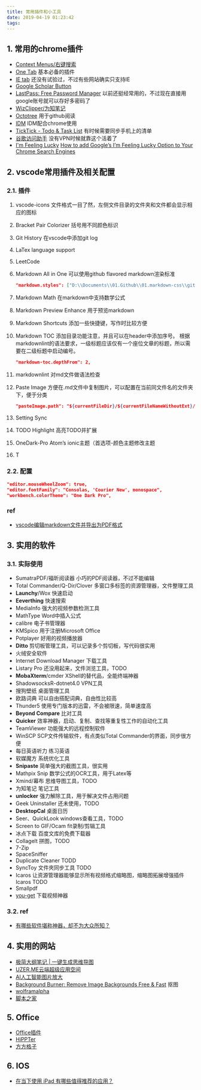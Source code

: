 ```yaml
---
title: 常用插件和小工具
date: 2019-04-19 01:23:42
tags:
---
```


## 1. 常用的chrome插件

- [Context Menus/右键搜索](https://chrome.google.com/webstore/detail/context-menus/phlfmkfpmphogkomddckmggcfpmfchpn)
- [One Tab](https://chrome.google.com/webstore/detail/onetab/chphlpgkkbolifaimnlloiipkdnihall?utm_source=chrome-ntp-icon) 基本必备的插件
- [IE tab](https://chrome.google.com/webstore/detail/ie-tab/hehijbfgiekmjfkfjpbkbammjbdenadd?utm_source=chrome-ntp-icon) 还没有试验过，不过有些网站确实只支持IE
- [Google Scholar Button](https://chrome.google.com/webstore/detail/google-scholar-button/ldipcbpaocekfooobnbcddclnhejkcpn)
- [LastPass: Free Password Manager](https://chrome.google.com/webstore/detail/lastpass-free-password-ma/hdokiejnpimakedhajhdlcegeplioahd) 以前还挺经常用的，不过现在直接用google账号就可以存好多密码了
- [WizClipper/为知笔记](https://chrome.google.com/webstore/detail/wizclipper/jfanfpmalehkemdiiebjljddhgojhfab)
- [Octotree](https://chrome.google.com/webstore/detail/octotree/bkhaagjahfmjljalopjnoealnfndnagc) 用于github阅读
- [IDM](http://www.internetdownloadmanager.com/) IDM配合chrome使用
- [TickTick - Todo & Task List](https://chrome.google.com/webstore/detail/ticktick-todo-task-list/diankknpkndanachmlckaikddgcehkod) 有时候需要同步手机上的清单
- [谷歌访问助手](https://chrome.google.com/webstore/detail/%E8%B0%B7%E6%AD%8C%E8%AE%BF%E9%97%AE%E5%8A%A9%E6%89%8B/gocklaboggjfkolaknpbhddbaopcepfp) 没有VPN时候就靠这个活着了
- [I'm Feeling Lucky](https://chrome.google.com/webstore/detail/im-feeling-lucky/cnlabakikmdekpfaflaihcepfkjopgll) [How to add Google’s I’m Feeling Lucky Option to Your Chrome Search Engines](https://www.techjunkie.com/im-feeling-lucky/)

## 2. vscode常用插件及相关配置

### 2.1. 插件

1. vscode-icons
    文件格式一目了然，左侧文件目录的文件夹和文件都会显示相应的图标
2. Bracket Pair Colorizer
    括号用不同颜色标识
3. Git History
   在vscode中添加git log
4. LaTex language support
5. LeetCode
6. Markdown All in One
   可以使用github flavored markdown渲染标准

   ```json
   "markdown.styles": ["D:\\Documents\\01.Github\\01.markdown-css\\github-markdown.css"],
   ```

7. Markdown Math
   在markdown中支持数学公式
8. Markdown Preview Enhance
   用于预览markdown
9. Markdown Shortcuts
   添加一些快捷键，写作时比较方便
10. Markdown TOC
    添加目录功能注意，并且可以在header中添加序号。
    根据markdownlint的语法要求，一级标题应该仅有一个座位文章的标题，所以需要在二级标题中启动编号。

    ```json
    "markdown-toc.depthFrom": 2,
    ```

11. markdownlint
    对md文件做语法检查
12. Paste Image
    方便在.md文件中复制图片，可以配置在当前同文件名的文件夹下，便于分类

    ```json
    "pasteImage.path": "${currentFileDir}/${currentFileNameWithoutExt}/",
    ```

13. Setting Sync
14. TODO Highlight
    高亮TODO并扩展

15. OneDark-Pro
    Atom’s ionic主题（首选项-颜色主题修改主题    
16. T

### 2.2. 配置

```json
"editor.mouseWheelZoom": true,
"editor.fontFamily": "Consolas, 'Courier New', monospace",
"workbench.colorTheme": "One Dark Pro",
```

### ref
- [vscode编辑markdown文件并导出为PDF格式](https://aoenian.github.io/2018/12/24/vscode-markdown-to-pdf/)

## 3. 实用的软件

### 3.1. 实际使用

- SumatraPDF/福昕阅读器 小巧的PDF阅读器，不过不能编辑
- Total Commander/Q-Dir/Clover 多窗口多标签的资源管理器，文件整理工具
- **Launchy**/Wox 快速启动
- **Eeverthing** 快速搜索
- MediaInfo 强大的视频参数检测工具
- MathType Word中插入公式
- calibre 电子书管理器
- KMSpico 用于注册Microsoft Office
- Potplayer 好用的视频播放器
- **Ditto** 剪切板管理工具，可以记录多个剪切板，写代码很实用
- 火绒安全软件
- Internet Download Manager 下载工具
- Listary Pro 还没用起来，文件浏览工具，TODO
- **MobaXterm**/cmder XShell的替代品，全能终端神器
- ShadowsocksR-dotnet4.0 VPN工具
- 搜狗壁纸 桌面管理工具
- 欧路词典 可以自由搭配词典，自由性比较高
- Thunder5 使用专门版本的迅雷，不会被限速，简单速度高
- **Beyond Compare** 比对工具
- **Quicker** 效率神器，启动、复制、查找等重复性工作的自动化工具
- TeamViewer 功能强大的远程控制软件
- WinSCP SCP文件传输软件，有点类似Total Commander的界面，同步很方便
- 每日英语听力 练习英语
- 软媒魔方 系统优化工具
- **Snipaste** 简单强大的截图工具，很实用
- Mathpix Snip 数学公式的OCR工具，用于Latex等
- Xmind/幕布 思维导图工具，TODO
- 为知笔记 笔记工具
- **unlocker** 强力解除工具，用于解决文件占用问题
- Geek Uninstaller 还未使用，TODO
- **DesktopCal** 桌面日历
- Seer、QuickLook windows查看工具，TODO
- Screen to GIF/Ocam fit录制/剪辑工具
- 冰点下载 百度文库的免费下载器
- Collagelt 拼图，TODO
- 7-Zip
- SpaceSniffer
- Duplicate Cleaner TODD
- SyncToy 文件夾同步工具 TODO
- Icaros 让资源管理器能够显示所有视频格式缩略图，缩略图拓展增强插件 Icaros TODO
- Smallpdf
- [you-get](https://github.com/soimort/you-get) 下载视频神器

### 3.2. ref

- [有哪些软件堪称神器，却不为大众所知？](https://www.zhihu.com/question/300735799/answer/604585413)

## 4. 实用的网站

- [极简大纲笔记 | 一键生成思维导图](https://mubu.com/)
- [UZER.ME云端超级应用空间](https://uzer.me/)
- [AI人工智能图片放大](http://bigjpg.com/)
- [Background Burner: Remove Image Backgrounds Free & Fast](https://burner.bonanza.com/) 抠图
- [wolframalpha](https://www.wolframalpha.com/)
- [脚本之家](http://tools.jb51.net/)

## 5. Office

- [Office插件](https://www.jiandaoyun.com/f/5b4fe560ba4f62256657ec95)
- [HiPPTer](http://www.hippter.com/)
- [方方格子](http://www.ffcell.com/)

## 6. IOS

- [在当下使用 iPad 有哪些值得推荐的应用？](https://www.zhihu.com/question/271740133)
